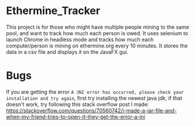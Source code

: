 # Ethermine_Tracker
This project is for those who might have multiple people mining to the same pool, and want to track how much each person is owed. It uses selenium to launch Chrome in headless mode and tracks how much each computer/person is mining on ethermine.org every 10 minutes. It stores the data in a csv file and displays it on the JavaFX gui.

# Bugs
If you are getting the error `A JNI error has occurred, please check your installation and try again`, first try installing the newest java jdk, if that doesn't work, try following this stack overflow post I made:
https://stackoverflow.com/questions/70560742/i-made-a-jar-file-and-when-my-friend-tries-to-open-it-they-get-the-error-a-jni
